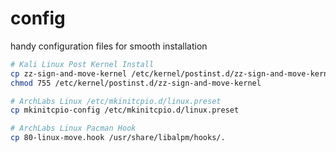 # config

handy configuration files for smooth installation

```bash
# Kali Linux Post Kernel Install
cp zz-sign-and-move-kernel /etc/kernel/postinst.d/zz-sign-and-move-kernel
chmod 755 /etc/kernel/postinst.d/zz-sign-and-move-kernel
```

```bash
# ArchLabs Linux /etc/mkinitcpio.d/linux.preset
cp mkinitcpio-config /etc/mkinitcpio.d/linux.preset
```

```bash
# ArchLabs Linux Pacman Hook
cp 80-linux-move.hook /usr/share/libalpm/hooks/.
```
